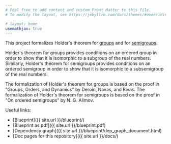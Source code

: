```yaml
---
# Feel free to add content and custom Front Matter to this file.
# To modify the layout, see https://jekyllrb.com/docs/themes/#overriding-theme-defaults

# layout: home
usemathjax: true
---
```

This project formalizes Holder's theorem for [groups](https://ericluap.github.io/OrderedSemigroups/docs/OrderedSemigroups/OrderedGroup/Holder.html) and for [semigroups](https://ericluap.github.io/OrderedSemigroups/docs/OrderedSemigroups/Holder.html).

Holder's theorem for groups provides conditions on an ordered group in order to show that it is isomorphic to a subgroup of the real numbers. Similarly, Holder's theorem for semigroups provides conditions on an ordered semigroup in order to show that it is isomorphic to a subsemigroup of the real numbers.

The formalization of Holder's theorem for groups is based on the proof in "Groups, Orders, and Dynamics" by Deroin, Navas, and Rivas. The formalization of Holder's theorem for semigroups is based on the proof in "On ordered semigroups" by N. G. Alimov.

Useful links:

* [Blueprint]({{ site.url }}/blueprint/)
* [Blueprint as pdf]({{ site.url }}/blueprint.pdf)
* [Dependency graph]({{ site.url }}/blueprint/dep_graph_document.html)
* [Doc pages for this repository]({{ site.url }}/docs/)